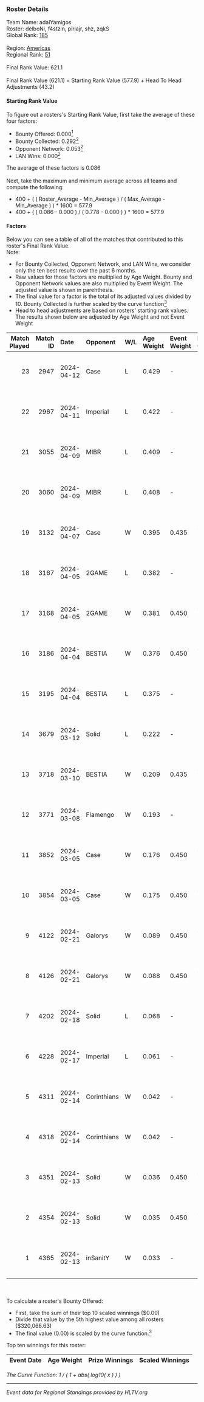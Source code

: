 ### Roster Details<br />
Team Name: adalYamigos<br />
Roster: delboNi, f4stzin, piriajr, shz, zqkS<br />
Global Rank: [185](../../standings_global_2024_08_06.md)<br />
<br />
Region: [Americas]( ../../standings_americas_2024_08_06.md)<br />
Regional Rank: [51]( ../../standings_americas_2024_08_06.md)<br />
<br />
Final Rank Value:  621.1<br />
<br />
Final Rank Value (621.1) = Starting Rank Value (577.9) + Head To Head Adjustments (43.2)<br />

#### Starting Rank Value<br />
To figure out a rosters's Starting Rank Value, first take the average of these four factors:<br />
- Bounty Offered: 0.000[<sup>1</sup>](#table2)
- Bounty Collected: 0.292[<sup>2</sup>](#table1)
- Opponent Network: 0.053[<sup>2</sup>](#table1)
- LAN Wins: 0.000[<sup>2</sup>](#table1)

The average of these factors is 0.086<br />
<br />
Next, take the maximum and minimum average across all teams and compute the following:<br />
- 400 + ( ( Roster_Average - Min_Average ) / ( Max_Average - Min_Average ) ) * 1600 = 577.9
- 400 + ( ( 0.086 - 0.000 ) / ( 0.778 - 0.000 ) ) * 1600 = 577.9


#### Factors<br />
Below you can see a table of all of the matches that contributed to this roster's Final Rank Value.<br />
Note:<br />

- For Bounty Collected, Opponent Network, and LAN Wins, we consider only the ten best results over the past 6 months.
- Raw values for those factors are multiplied by Age Weight. Bounty and Opponent Network values are also multiplied by Event Weight. The adjusted value is shown in parenthesis.
- The final value for a factor is the total of its adjusted values divided by 10. Bounty Collected is further scaled by the curve function[<sup>3</sup>](#curveFunction)
- Head to head adjustments are based on rosters' starting rank values. The results shown below are adjusted by Age Weight and not Event Weight
<span id="table1"></span><br />


| Match Played | Match ID | Date       | Opponent    | W/L | Age Weight | Event Weight | Bounty Collected | Opponent Network | LAN Wins  | H2H Adj. | Roster                               |
| -: | -: | :- | :- | :- | :- | :- | :- | :- | :- | -: | :- |
|           23 |     2947 | 2024-04-12 | Case        | L   | 0.429      | -            | -                | -                | -         |    -2.28 | delboNi, f4stzin, piriajr, shz, zqkS |
|           22 |     2967 | 2024-04-11 | Imperial    | L   | 0.422      | -            | -                | -                | -         |    -0.35 | delboNi, f4stzin, piriajr, shz, zqkS |
|           21 |     3055 | 2024-04-09 | MIBR        | L   | 0.409      | -            | -                | -                | -         |    -0.16 | delboNi, f4stzin, piriajr, shz, zqkS |
|           20 |     3060 | 2024-04-09 | MIBR        | L   | 0.408      | -            | -                | -                | -         |    -0.16 | delboNi, f4stzin, piriajr, shz, zqkS |
|           19 |     3132 | 2024-04-07 | Case        | W   | 0.395      | 0.435        | 0.029 (0.005)    | 0.778 (0.134)    | 0 (0.000) |    10.49 | delboNi, f4stzin, piriajr, shz, zqkS |
|           18 |     3167 | 2024-04-05 | 2GAME       | L   | 0.382      | -            | -                | -                | -         |    -5.17 | delboNi, f4stzin, piriajr, shz, zqkS |
|           17 |     3168 | 2024-04-05 | 2GAME       | W   | 0.381      | 0.450        | 0.002 (0.000)    | 0.049 (0.008)    | 0 (0.000) |     6.99 | delboNi, f4stzin, piriajr, shz, zqkS |
|           16 |     3186 | 2024-04-04 | BESTIA      | W   | 0.376      | 0.450        | 0.096 (0.016)    | 0.776 (0.131)    | 0 (0.000) |    10.64 | delboNi, f4stzin, piriajr, shz, zqkS |
|           15 |     3195 | 2024-04-04 | BESTIA      | L   | 0.375      | -            | -                | -                | -         |    -1.18 | delboNi, f4stzin, piriajr, shz, zqkS |
|           14 |     3679 | 2024-03-12 | Solid       | L   | 0.222      | -            | -                | -                | -         |    -1.18 | delboNi, f4stzin, piriajr, shz, zqkS |
|           13 |     3718 | 2024-03-10 | BESTIA      | W   | 0.209      | 0.435        | 0.096 (0.009)    | 0.776 (0.070)    | 0 (0.000) |     6.00 | delboNi, f4stzin, piriajr, shz, zqkS |
|           12 |     3771 | 2024-03-08 | Flamengo    | W   | 0.193      | -            | -                | -                | 0 (0.000) |     2.22 | delboNi, f4stzin, piriajr, shz, zqkS |
|           11 |     3852 | 2024-03-05 | Case        | W   | 0.176      | 0.450        | 0.029 (0.002)    | 0.778 (0.061)    | 0 (0.000) |     4.80 | delboNi, f4stzin, piriajr, shz, zqkS |
|           10 |     3854 | 2024-03-05 | Case        | W   | 0.175      | 0.450        | 0.029 (0.002)    | 0.778 (0.061)    | 0 (0.000) |     4.82 | delboNi, f4stzin, piriajr, shz, zqkS |
|            9 |     4122 | 2024-02-21 | Galorys     | W   | 0.089      | 0.450        | 0.030 (0.001)    | 0.530 (0.021)    | 0 (0.000) |     2.39 | delboNi, f4stzin, piriajr, shz, zqkS |
|            8 |     4126 | 2024-02-21 | Galorys     | W   | 0.088      | 0.450        | 0.030 (0.001)    | 0.530 (0.021)    | 0 (0.000) |     2.39 | delboNi, f4stzin, piriajr, shz, zqkS |
|            7 |     4202 | 2024-02-18 | Solid       | L   | 0.068      | -            | -                | -                | -         |    -0.31 | delboNi, f4stzin, piriajr, shz, zqkS |
|            6 |     4228 | 2024-02-17 | Imperial    | L   | 0.061      | -            | -                | -                | -         |    -0.04 | delboNi, f4stzin, piriajr, shz, zqkS |
|            5 |     4311 | 2024-02-14 | Corinthians | W   | 0.042      | -            | -                | -                | 0 (0.000) |     0.53 | delboNi, f4stzin, piriajr, shz, zqkS |
|            4 |     4318 | 2024-02-14 | Corinthians | W   | 0.042      | -            | -                | -                | -         |     0.53 | delboNi, f4stzin, piriajr, shz, zqkS |
|            3 |     4351 | 2024-02-13 | Solid       | W   | 0.036      | 0.450        | 0.024 (0.000)    | 0.807 (0.013)    | -         |     0.96 | delboNi, f4stzin, piriajr, shz, zqkS |
|            2 |     4354 | 2024-02-13 | Solid       | W   | 0.035      | 0.450        | 0.024 (0.000)    | 0.807 (0.013)    | -         |     0.95 | delboNi, f4stzin, piriajr, shz, zqkS |
|            1 |     4365 | 2024-02-13 | inSanitY    | W   | 0.033      | -            | -                | -                | -         |     0.28 | delboNi, f4stzin, piriajr, shz, zqkS |

<br />
<span id="table2"></span><br />
To calculate a roster's Bounty Offered:<br />

- First, take the sum of their top 10 scaled winnings ($0.00)
- Divide that value by the 5th highest value among all rosters ($320,068.63)
- The final value (0.00) is scaled by the curve function.[<sup>3</sup>](#curveFunction)

Top ten winnings for this roster:<br />

| Event Date | Age Weight | Prize Winnings | Scaled Winnings |
| :- | -: | :- | :- |


<span id="curveFunction"></span>_The Curve Function: 1 / ( 1 + abs( log10( x ) ) )_<br />

---
_Event data for Regional Standings provided by HLTV.org_<br />
